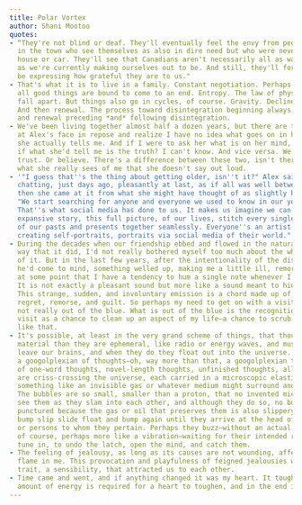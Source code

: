 ```yaml
---
title: Polar Vortex
author: Shani Mootoo
quotes:
- “They're not blind or deaf. They'll eventually feel the envy from people right here
  in the town who see themselves as also in dire need but who were never given a free
  house or car. They'll see that Canadians aren't necessarily all as warm and cuddly
  as we're currently making ourselves out to be. And still, they'll forever have to
  be expressing how grateful they are to us."
- That's what it is to live in a family. Constant negotiation. Perhaps it's true that
  all good things are bound to come to an end. Entropy. The law of physics. All things
  fall apart. But things also go in cycles, of course. Gravity. Decline. Disintegration.
  And then renewal. The process toward disintegration beginning always in renewal,
  and renewal preceding *and* following disintegration.
- We've been living together almost half a dozen years, but there are times I look
  at Alex's face in repose and realize I have no idea what goes on in her head unless
  she actually tells me. And if I were to ask her what is on her mind, how do I know
  if what she'd tell me is the truth? I can't know. And vice versa. We just have to
  trust. Or believe. There's a difference between these two, isn't there? I wonder
  what she really sees of me that she doesn't say out loud.
- '"I guess that''s the thing about getting older, isn''t it?" Alex said. We''d been
  chatting, just days ago, pleasantly at last, as if all was well between us, and
  then she came at it from what she might have thought of as slightly higher ground:
  "We start searching for anyone and everyone we used to know in our younger days.
  That''s what social media has done to us. It makes us imagine we can create this
  expansive story, this full picture, of our lives, stitch every single recorded moment
  of our pasts and presents together seamlessly. Everyone''s an artist these days,
  creating self-portraits, portraits via social media of their world."'
- During the decades when our friendship ebbed and flowed in the natural, uncontrived
  way that it did, I'd not really bothered myself too much about the whys and whereofs
  of it. But in the last few years, after the intentionality of the distancing, whenever
  he'd come to mind, something welled up, making me a little ill, remorseful. I noticed
  at some point that I have a tendency to hum a single note whenever I think of him.
  It is not exactly a pleasant sound but more like a sound meant to hide a groan.
  This strange, sudden, and involuntary emission is a chord made up of the notes of
  regret, remorse, and guilt. So perhaps my need to get on with a visit with him is
  not really out of the blue. What is out of the blue is the recognition of this pending
  visit as a chance to clean up an aspect of my life—a chance to scrub karma, or something
  like that.
- It's possible, at least in the very grand scheme of things, that thoughts are more
  material than they are ephemeral, like radio or energy waves, and must necessarily
  leave our brains, and when they do they float out into the universe. If so, then
  a googolplexian of thoughts—oh, way more than that, a googolplexian times a googolplexian
  of one-word thoughts, novel-length thoughts, unfinished thoughts, all, this minute,
  are criss-crossing the universe, each carried in a microscopic elastic bubble of
  something like an invisible gas or whatever medium might surround and preserve it.
  The bubbles are so small, smaller than a proton, that no invented microscope could
  see them as they slam into each other, and although they do so, no bubble is ever
  punctured because the gas or oil that preserves them is also slippery. They float
  bump slip slide float and bump again until they arrive at the head of the person
  or persons to whom they pertain. Perhaps they buzz—without an actual buzz sound,
  of course, perhaps more like a vibration—waiting for their intended receptor to
  tune in, to undo the latch, open the mind, and catch them.
- The feeling of jealousy, as long as its causes are not wounding, affect a delightful
  flame in me. This provocation and playfulness of feigned jealousies was a shared
  trait, a sensibility, that attracted us to each other.
- Time came and went, and if anything changed it was my heart. It toughened. An enormous
  amount of energy is required for a heart to toughen, and in the end it's draining.
---
```


